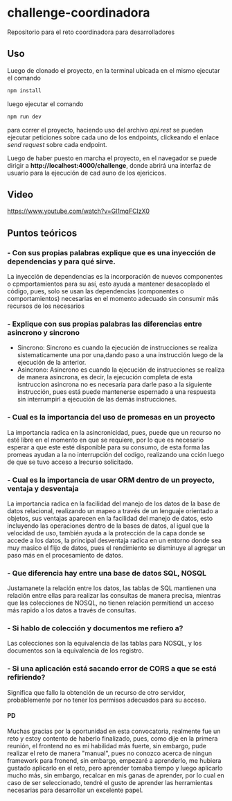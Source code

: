 # challenge-coordinadora
Repositorio para el reto coordinadora para desarrolladores
## Uso
Luego de clonado el proyecto, en la terminal ubicada en el mismo ejecutar el comando 
```bash
npm install 
```
luego ejecutar el comando 
```bash
npm run dev
```
para correr el proyecto, haciendo uso del archivo *api.rest* se pueden ejecutar peticiones sobre cada uno de los endpoints, clickeando el enlace *send request* sobre cada endpoint.

Luego de haber puesto en marcha el proyecto, en el navegador se puede dirigir a **http://localhost:4000/challenge**, donde abrirá una interfaz de usuario para la ejecución de cad auno de los ejericicos.
## Video

https://www.youtube.com/watch?v=Gl1mqFCIzX0

## Puntos teóricos

### - Con sus propias palabras explique que es una inyección de dependencias y para qué sirve.
   La inyección de dependencias es la incorporación de nuevos componentes o cpmportamientos para su así, esto ayuda a mantener desacoplado el código, pues, solo se usan las dependencias (componentes o comportamientos) necesarias en el momento adecuado sin consumir más recursos de los necesarios
### - Explique con sus propias palabras las diferencias entre asincrono y sincrono
   - Sincrono: Sincrono es cuando la ejecución de instrucciones se realiza sistematicamente una por una,dando paso  a una instrucción luego de la ejecución de la anterior.
   - Asincrono: Asincrono es cuando la ejecución de instrucciones se realiza de manera asincrona, es decir, la ejecución completa de esta isntruccion asincrona no es necesaria para darle paso a la siguiente instrucción, pues está puede mantenerse espernado a una respuesta sin interrumpirl a ejecución de las demás instrucciones.
### - Cual es la importancia del uso de promesas en un proyecto
   La importancia radica en la asincronicidad, pues, puede que un recurso no esté libre en el momento en que se requiere, por lo que es necesario esperar a que este esté disponible para su consumo, de esta forma las promeas ayudan a la no interrupción del codigo, realizando una cción luego de que se tuvo acceso a lrecurso solicitado.
### - Cual es la importancia de usar ORM dentro de un proyecto, ventaja y desventaja  
   La importancia radica en la facilidad del manejo de los datos de la base de datos relacional, realizando un mapeo a través de un lenguaje orientado a objetos, sus ventajas aparecen en la facilidad del manejo de datos, esto incluyendo las operaciones dentro de la bases de datos, al igual que la velocidad de uso, también ayuda a la protección de la capa donde se accede a los datos, la principal desventaja radica en un entorno donde sea muy masico el flijo de datos, pues el rendimiento se disminuye al agregar un paso más en el procesamiento de datos.
### - Que diferencia hay entre una base de datos SQL, NOSQL
   Justamanete la relación entre los datos, las tablas de SQL mantienen una relación entre ellas para realizar las consultas de manera precisa, mientras que las colecciones de NOSQL, no tienen relación permitiend un acceso más rapido a los datos a través de consultas.
### - Si hablo de colección y documentos me refiero a?
   Las colecciones son la equivalencia de las tablas para NOSQL, y los documentos son la equivalencia de los registro.
### - Si una aplicación está sacando error de CORS a que se está refiriendo?
   Significa que fallo la obtención de un recurso de otro servidor, probablemente por no tener los permisos adecuados para su acceso.
#### PD
   Muchas gracias por la oportunidad en esta convocatoria, realmente fue un reto y estoy contento de haberlo finalizado, pues, como dije en la primera reunión, el frontend no es mi habilidad más fuerte, sin embargo, pude realizar el reto de manera "manual", pues no conozco acerca de ningun framework para fronend, sin embargo, empezaré a aprenderlo, me hubiera gustado aplicarlo en el reto, pero aprender tomaba tiempo y luego aplicarlo mucho más, sin embargo, recalcar en mis ganas de aprender, por lo cual en caso de ser seleccionado, tendré el gusto de aprender las herramientas necesarias para desarrollar un excelente papel.
